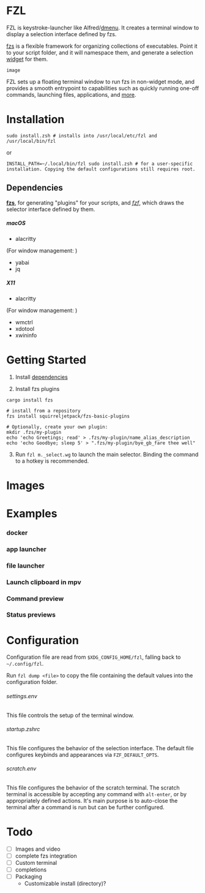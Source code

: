 # FZL
FZL is keystroke-launcher like Alfred/[dmenu](https://github.com/aario/dmenu). It creates a terminal window to display a selection interface defined by fzs.

[fzs](#https://github.com/squirreljetpack/fzs) is a flexible framework for organizing collections of executables. Point it to your script folder, and it will namespace them, and generate a selection [widget](#https://linux.die.net/man/1/zshzle) for them.

```
image
```

FZL sets up a floating terminal window to run fzs in non-widget mode, and provides a smooth entrypoint to capabilities such as quickly running one-off commands, launching files, applications, and [more](#examples). 


# Installation

```shell
sudo install.zsh # installs into /usr/local/etc/fzl and /usr/local/bin/fzl
```
or
```shell
INSTALL_PATH=~/.local/bin/fzl sudo install.zsh # for a user-specific installation. Copying the default configurations still requires root.
```



## Dependencies

**[fzs](#https://github.com/squirreljetpack/fzs)**, for generating "plugins" for your scripts, and
*[fzf](#https://github.com/junegunn/fzf)*, which draws the selector interface defined by them.


##### macOS

- alacritty

(For window management: )
- yabai
- jq


##### X11

- alacritty

(For window management: )
- wmctrl
- xdotool
- xwininfo


# Getting Started

1. Install [dependencies](#dependencies)

2. Install fzs plugins

```shell
cargo install fzs

# install from a repository
fzs install squirreljetpack/fzs-basic-plugins

# Optionally, create your own plugin:
mkdir .fzs/my-plugin
echo 'echo Greetings; read' > .fzs/my-plugin/name_alias_description
echo 'echo Goodbye; sleep 5' > ".fzs/my-plugin/bye_gb_fare thee well"
```

3. Run `fzl m._select.wg` to launch the main selector. Binding the command to a hotkey is recommended.

# Images


# Examples

### docker

### app launcher

### file launcher

### Launch clipboard in mpv

### Command preview

### Status previews

# Configuration

Configuration file are read from `$XDG_CONFIG_HOME/fzl`, falling back to `~/.config/fzl`.

Run `fzl dump <file>` to copy the file containing the default values into the configuration folder.

###### settings.env

This file controls the setup of the terminal window.

###### startup.zshrc

This file configures the behavior of the selection interface. The default file configures keybinds and appearances via `FZF_DEFAULT_OPTS`.

###### scratch.env

This file configures the behavior of the scratch terminal. The scratch terminal is accessible by accepting any command with `alt-enter`, or by appropriately defined actions. It's main purpose is to auto-close the terminal after a command is run but can be further configured.

# Todo

- [ ] Images and video
- [ ] complete fzs integration
- [ ] Custom terminal
- [ ] completions
- [ ] Packaging
  - Customizable install (directory)?